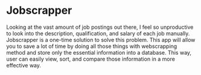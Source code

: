 # Jobscrapper
Looking at the vast amount of job postings out there, I feel so unproductive to look into the description, qualification, and salary of each job manually. Jobscrapper is a one-time solution to solve this problem. This app will allow you to save a lot of time by doing all those things with webscrapping method and store only the essential information into a database. This way, user can easily view, sort, and compare those information in a more effective way.